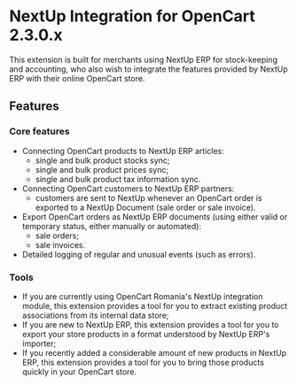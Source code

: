 # NextUp Integration for OpenCart 2.3.0.x
This extension is built for merchants using NextUp ERP for stock-keeping and accounting,
who also wish to integrate the features provided by NextUp ERP with their online OpenCart store.

## Features
### Core features
- Connecting OpenCart products to NextUp ERP articles:
	- single and bulk product stocks sync;
	- single and bulk product prices sync;
	- single and bulk product tax information sync.
- Connecting OpenCart customers to NextUp ERP partners:
	- customers are sent to NextUp whenever an OpenCart order is exported to a NextUp Document (sale order or sale invoice).
- Export OpenCart orders as NextUp ERP documents (using either valid or temporary status, either manually or automated):
	- sale orders;
	- sale invoices.
- Detailed logging of regular and unusual events (such as errors).

### Tools
- If you are currently using OpenCart Romania's NextUp integration module, this extension provides a tool for you 
to extract existing product associations from its internal data store;
- If you are new to NextUp ERP, this extension provides a tool 
for you to export your store products in a format understood by NextUp ERP's importer;
- If you recently added a considerable amount of new products in NextUp ERP, this extension provides a tool for you 
to bring those products quickly in your OpenCart store.